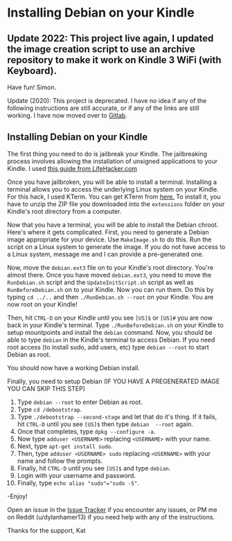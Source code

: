# Installing Debian on your Kindle

## Update 2022: This project live again, I updated the image creation script to use an archive repository to make it work on Kindle 3 WiFi (with Keyboard).

Have fun! 
Simon.

Update (2020): This project is deprecated. I have no idea if any of the following instructions are still accurate, or if any of the links are still working. I have now moved over to [Gitlab](https://gitlab.com/kathamer).


## Installing Debian on your Kindle

The first thing you need to do is jailbreak your Kindle. The jailbreaking process involves allowing the
installation of unsigned applications to your Kindle. I used [this guide from LifeHacker.com](https://www.lifehacker.com.au/2016/07/how-to-jailbreak-your-kindle/)


Once you have jailbroken, you will be able to install a terminal.
Installing a terminal allows you to access the underlying Linux system on your Kindle. For this hack, I used KTerm. You can get KTerm from [here.](https://github.com/bfabiszewski/kterm/releases/download/v2.3/kterm-kindle-2.3.zip) To install it, you have to unzip the ZIP file you downloaded into the `extensions` folder on your Kindle's root directory from a computer.

Now that you have a terminal, you will be able to install the Debian chroot. 
Here's where it gets complicated. First, you need to generate a Debian image appropriate for your device. 
Use `MakeImage.sh` to do this. Run the script on a Linux system to generate the image. If you do not have access to a Linux system, message me and I can provide a pre-generated one.

Now, move the `debian.ext3` file on to your Kindle's root directory. You're almost there.
Once you have moved `debian.ext3`, you need to move the `RunDebian.sh` script and the `UpdateInitScript.sh` script as well as `RunBeforeDebian.sh` on to your Kindle. Now you can run them. Do this by typing 
`cd ../..` and then `./RunDebian.sh --root` on your Kindle. You are now root on your Kindle!

Then, hit `CTRL-D` on your Kindle until you see `[US]$` or `[US]#` 
you are now back in your Kindle's terminal. Type `./RunBeforeDebian.sh` on your Kindle to setup mountpoints and install the `debian` command. 
Now, you should be able to type `debian` in the Kindle's terminal to access Debian. 
If you need root access (to install sudo, add users, etc) type `debian --root` to start Debian as root. 

You should now have a working Debian install. 

Finally, you need to setup Debian (IF YOU HAVE A PREGENERATED IMAGE YOU CAN SKIP THIS STEP)
1. Type `debian --root` to enter Debian as root.
2. Type `cd /debootstrap`.
3. Type `./debootstrap --second-stage` and let that do it's thing.
If it fails, hit `CTRL-D` until you see `[US]$` then type `debian  --root` again.
4. Once that completes, type `dpkg --configure -a`.
5. Now type `adduser <USERNAME>` replacing `<USERNAME>` with your name.
6. Next, type `apt-get install sudo`.
7. Then, type `adduser <USERNAME> sudo` replacing `<USERNAME>` with your name and follow the prompts.
8. Finally, hit `CTRL-D` until you see `[US]$` and type `debian`.
9. Login with your username and password.
10. Finally, type `echo alias "sudo"="sudo -S"`.

-Enjoy!

Open an issue in the [Issue Tracker](https://github.com/KatHamer/DebianKindle/issues) if you encounter any issues, or
PM me on Reddit (u/dylanhamer13) if you need help with any of the instructions.

Thanks for the support, 
Kat
